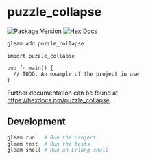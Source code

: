 # puzzle_collapse

[![Package Version](https://img.shields.io/hexpm/v/puzzle_collapse)](https://hex.pm/packages/puzzle_collapse)
[![Hex Docs](https://img.shields.io/badge/hex-docs-ffaff3)](https://hexdocs.pm/puzzle_collapse/)

```sh
gleam add puzzle_collapse
```
```gleam
import puzzle_collapse

pub fn main() {
  // TODO: An example of the project in use
}
```

Further documentation can be found at <https://hexdocs.pm/puzzle_collapse>.

## Development

```sh
gleam run   # Run the project
gleam test  # Run the tests
gleam shell # Run an Erlang shell
```
